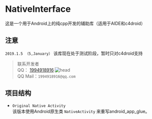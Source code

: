 NativeInterface
=
这是一个用于Android上的纯cpp开发的辅助库（适用于AIDE和c4droid）

注意
-

`2019.1.5 （5,January）`
该库现在处于测试阶段，暂时只对c4droid支持


>联系开发者<br>
QQ： [1994918916](http://qm.qq.com/cgi-bin/qm/qr?k=bG35WLlQiCM73a8zPApgkhGnZIUhoe5S)
![head](http://qlogo4.store.qq.com/qzone/1994918916/1994918916/30?1456664472 "sour and hot") <br>
QQ Mail：`1994918916@qq.com` <br>

项目结构
-
* `Original Native Activity` <br>
	该版本使用Android原生类 `NativeActivity` 来重写android_app_glue。

